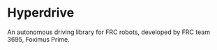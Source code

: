# Hyperdrive
An autonomous driving library for FRC robots, developed by FRC team 3695, Foximus Prime.
